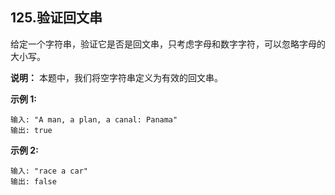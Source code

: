 ## 125.验证回文串

给定一个字符串，验证它是否是回文串，只考虑字母和数字字符，可以忽略字母的大小写。

**说明：** 本题中，我们将空字符串定义为有效的回文串。

**示例 1:**

    输入: "A man, a plan, a canal: Panama"
    输出: true
**示例 2:**

    输入: "race a car"
    输出: false
